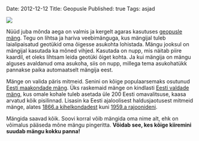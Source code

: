 Date: 2012-12-12
Title: Geopusle
Published: true
Tags: asjad

![](http://sookoll.ee/geopusle/templates/default/images/puzzle-piece-smiling.png)

Nüüd juba mõnda aega on valmis ja kergelt agaras kasutuses [geopusle mäng](http://sookoll.ee/geopusle). Tegu on lihtsa ja hariva veebimänguga, kus mängijal tuleb laialipaisatud geotükid oma õigesse asukohta lohistada. Mängu jooksul on mängijal kasutada ka mõned vihjed. Kasutada on nupp, mis näitab piire kaardil, et oleks lihtsam leida geotüki õiget kohta. Ja kui mängija on mängu alguses avaldanud oma asukoha, siis on nupp, millega tema asukohatükk pannakse paika automaatselt mängija eest.

Mänge on valida päris mitmeid. Senini on kõige populaarsemaks osutunud [Eesti maakondade mäng](http://sookoll.ee/geopusle/ee/eestimk/). Üks raskemaid mänge on kindlasti [Eesti valdade mäng](http://sookoll.ee/geopusle/ee/eestiov/), kus omale kohale tuleb asetada üle 200 Eesti omavalitsuse, kaasa arvatud kõik pisilinnad. Lisasin ka Eesti ajaloolisest haldusjaotusest mitmeid mänge, alates [1866.a kihelkondadest](http://sookoll.ee/geopusle/ee/kih1866/) kuni [1959.a rajoonideni](http://sookoll.ee/geopusle/ee/rj1959/).

Mängida saavad kõik. Soovi korral võib mängida oma nime alt, ehk on võimalus pääseda mõne mängu pingeritta. **Võidab see, kes kõige kiiremini suudab mängu kokku panna!**
